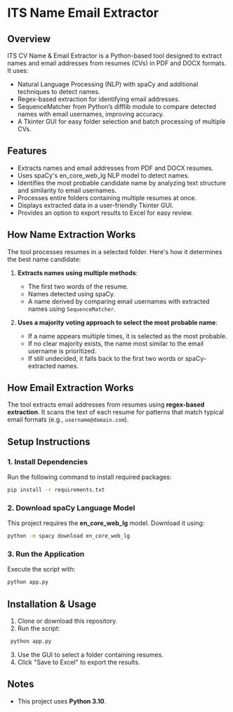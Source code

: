# ITS Name Email Extractor

## Overview
ITS CV Name & Email Extractor is a Python-based tool designed to extract names and email addresses from resumes (CVs) in PDF and DOCX formats. It uses:
- Natural Language Processing (NLP) with spaCy and additional techniques to detect names.
- Regex-based extraction for identifying email addresses.
- SequenceMatcher from Python’s difflib module to compare detected names with email usernames, improving accuracy.
- A Tkinter GUI for easy folder selection and batch processing of multiple CVs.


## Features
- Extracts names and email addresses from PDF and DOCX resumes.
- Uses spaCy's en_core_web_lg NLP model to detect names.
- Identifies the most probable candidate name by analyzing text structure and similarity to email usernames.
- Processes entire folders containing multiple resumes at once.
- Displays extracted data in a user-friendly Tkinter GUI.
- Provides an option to export results to Excel for easy review.

## How Name Extraction Works
The tool processes resumes in a selected folder. Here's how it determines the best name candidate:

1. **Extracts names using multiple methods**:
   - The first two words of the resume.
   - Names detected using spaCy.
   - A name derived by comparing email usernames with extracted names using `SequenceMatcher`.

2. **Uses a majority voting approach to select the most probable name**:
   - If a name appears multiple times, it is selected as the most probable.
   - If no clear majority exists, the name most similar to the email username is prioritized.
   - If still undecided, it falls back to the first two words or spaCy-extracted names.


## How Email Extraction Works
The tool extracts email addresses from resumes using **regex-based extraction**. It scans the text of each resume for patterns that match typical email formats (e.g., `username@domain.com`). 



## Setup Instructions

### 1. Install Dependencies
Run the following command to install required packages:

```sh
pip install -r requirements.txt
```

### 2. Download spaCy Language Model
This project requires the **en_core_web_lg** model. Download it using:

```sh
python -m spacy download en_core_web_lg
```

### 3. Run the Application
Execute the script with:

```sh
python app.py
```

## Installation & Usage

1. Clone or download this repository.
2. Run the script:
```sh
 python app.py
 ```
3. Use the GUI to select a folder containing resumes.
4. Click "Save to Excel" to export the results.

## Notes
- This project uses **Python 3.10**.
